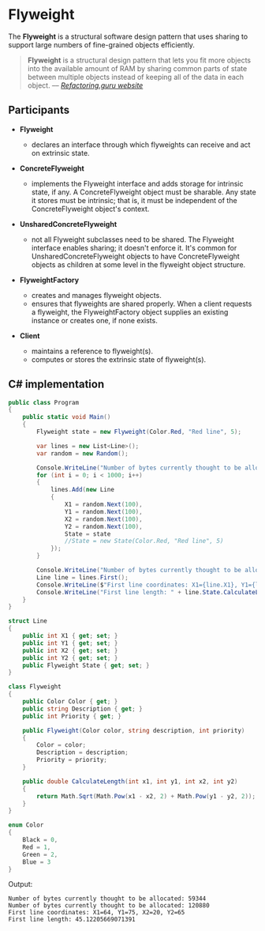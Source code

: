 # Flyweight

The **Flyweight** is a structural software design pattern that uses sharing to support large numbers of fine-grained objects efficiently.

> **Flyweight** is a structural design pattern that lets you fit more objects into the available amount of RAM by sharing common parts of state between multiple objects instead of keeping all of the data in each object.
> –– <cite>[Refactoring.guru website][1]</cite>

[1]: https://refactoring.guru/design-patterns/flyweight

## Participants

* **Flyweight**
  * declares an interface through which flyweights can receive and act on extrinsic state.
* **ConcreteFlyweight**
  * implements the Flyweight interface and adds storage for intrinsic state, if any. A ConcreteFlyweight object must be sharable. Any state it stores must be intrinsic; that is, it must be independent of the ConcreteFlyweight object's context.
* **UnsharedConcreteFlyweight**
  * not all Flyweight subclasses need to be shared. The Flyweight interface enables sharing; it doesn't enforce it. It's common for UnsharedConcreteFlyweight objects to have ConcreteFlyweight objects as children at some level in the flyweight object structure.
* **FlyweightFactory**
  * creates and manages flyweight objects.
  * ensures that flyweights are shared properly. When a client requests a flyweight, the FlyweightFactory object supplies an existing instance or creates one, if none exists.

* **Client**
  * maintains a reference to flyweight(s).
  * computes or stores the extrinsic state of flyweight(s).

## C# implementation

```csharp
public class Program
{
    public static void Main()
    {
        Flyweight state = new Flyweight(Color.Red, "Red line", 5);

        var lines = new List<Line>();
        var random = new Random();

        Console.WriteLine("Number of bytes currently thought to be allocated: " + GC.GetTotalMemory(false));
        for (int i = 0; i < 1000; i++)
        {
            lines.Add(new Line
            {
                X1 = random.Next(100),
                Y1 = random.Next(100),
                X2 = random.Next(100),
                Y2 = random.Next(100),
                State = state
                //State = new State(Color.Red, "Red line", 5)
            });
        }

        Console.WriteLine("Number of bytes currently thought to be allocated: " + GC.GetTotalMemory(false));
        Line line = lines.First();
        Console.WriteLine($"First line coordinates: X1={line.X1}, Y1={line.Y1}, X2={line.X2}, Y2={line.Y2}");
        Console.WriteLine("First line length: " + line.State.CalculateLength(line.X1, line.Y1, line.X2, line.Y2));
    }
}

struct Line
{
    public int X1 { get; set; }
    public int Y1 { get; set; }
    public int X2 { get; set; }
    public int Y2 { get; set; }
    public Flyweight State { get; set; }
}

class Flyweight
{
    public Color Color { get; }
    public string Description { get; }
    public int Priority { get; }

    public Flyweight(Color color, string description, int priority)
    {
        Color = color;
        Description = description;
        Priority = priority;
    }

    public double CalculateLength(int x1, int y1, int x2, int y2)
    {
        return Math.Sqrt(Math.Pow(x1 - x2, 2) + Math.Pow(y1 - y2, 2));
    }
}

enum Color
{
    Black = 0,
    Red = 1,
    Green = 2,
    Blue = 3
}
```

Output:

```output
Number of bytes currently thought to be allocated: 59344
Number of bytes currently thought to be allocated: 120880
First line coordinates: X1=64, Y1=75, X2=20, Y2=65
First line length: 45.12205669071391
```
